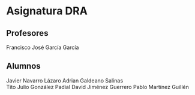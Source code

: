 # Asignatura DRA

## Profesores

Francisco José García García

## Alumnos
Javier Navarro Lázaro
Adrian Galdeano Salinas  
Tito Julio González Padial
David Jiménez Guerrero
Pablo Martínez Guillén

